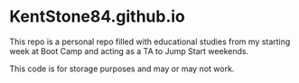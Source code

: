 # KentStone84.github.io

This repo is a personal repo filled with educational studies from my starting week at Boot Camp and acting as a TA to Jump Start weekends. 

This code is for storage purposes and may or may not work. 
